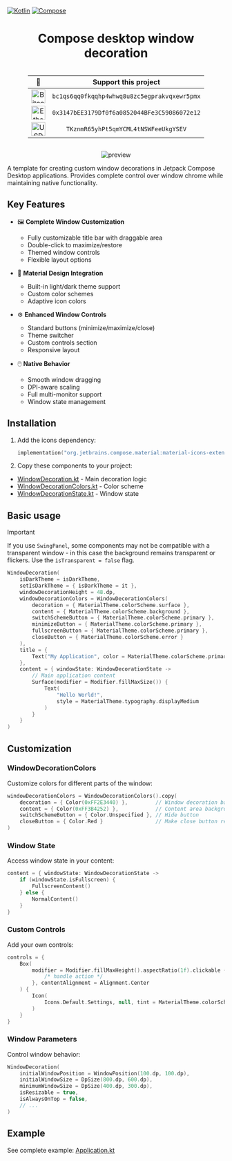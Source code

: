 [![Kotlin](https://img.shields.io/badge/kotlin-2.2.0-blue.svg?logo=kotlin)](http://kotlinlang.org)
[![Compose](https://img.shields.io/badge/compose%20desktop-1.8.2-blue)](https://www.jetbrains.com/lp/compose-mpp/)

<h1 align="center">Compose desktop window decoration</h1>

<div align="center" style="display: grid; justify-content: center;">

|                                                                  🌟                                                                   |                  Support this project                   |               
|:-------------------------------------------------------------------------------------------------------------------------------------:|:-------------------------------------------------------:|
|  <img src="https://raw.githubusercontent.com/ErikThiart/cryptocurrency-icons/master/32/bitcoin.png" alt="Bitcoin (BTC)" width="32"/>  | <code>bc1qs6qq0fkqqhp4whwq8u8zc5egprakvqxewr5pmx</code> | 
| <img src="https://raw.githubusercontent.com/ErikThiart/cryptocurrency-icons/master/32/ethereum.png" alt="Ethereum (ETH)" width="32"/> | <code>0x3147bEE3179Df0f6a0852044BFe3C59086072e12</code> |
|  <img src="https://raw.githubusercontent.com/ErikThiart/cryptocurrency-icons/master/32/tether.png" alt="USDT (TRC-20)" width="32"/>   |     <code>TKznmR65yhPt5qmYCML4tNSWFeeUkgYSEV</code>     |

</div>

<p align="center"><img align="center" src="media/preview.png" alt="preview"></p>

A template for creating custom window decorations in Jetpack Compose Desktop applications. Provides complete control
over window chrome while maintaining native functionality.

## Key Features

- 🖼️ **Complete Window Customization**
    - Fully customizable title bar with draggable area
    - Double-click to maximize/restore
    - Themed window controls
    - Flexible layout options

- 🎨 **Material Design Integration**
    - Built-in light/dark theme support
    - Custom color schemes
    - Adaptive icon colors

- ⚙️ **Enhanced Window Controls**
    - Standard buttons (minimize/maximize/close)
    - Theme switcher
    - Custom controls section
    - Responsive layout

- 🖱️ **Native Behavior**
    - Smooth window dragging
    - DPI-aware scaling
    - Full multi-monitor support
    - Window state management

## Installation

1. Add the icons dependency:
    ```kotlin
    implementation("org.jetbrains.compose.material:material-icons-extended:1.7.3")
    ```

2. Copy these components to your project:

- [WindowDecoration.kt](composeApp/src/jvmMain/kotlin/io/github/numq/composedesktopwindowdecoration/decoration/WindowDecoration.kt) -
  Main decoration logic
- [WindowDecorationColors.kt](composeApp/src/jvmMain/kotlin/io/github/numq/composedesktopwindowdecoration/decoration/WindowDecorationColors.kt) -
  Color scheme
- [WindowDecorationState.kt](composeApp/src/jvmMain/kotlin/io/github/numq/composedesktopwindowdecoration/decoration/WindowDecorationState.kt) -
  Window state

## Basic usage

> [!IMPORTANT]
> If you use `SwingPanel`, some components may not be compatible with a transparent window - in this case the background
> remains transparent or flickers. Use the `isTransparent = false` flag.

```kotlin
WindowDecoration(
    isDarkTheme = isDarkTheme,
    setIsDarkTheme = { isDarkTheme = it },
    windowDecorationHeight = 48.dp,
    windowDecorationColors = WindowDecorationColors(
        decoration = { MaterialTheme.colorScheme.surface },
        content = { MaterialTheme.colorScheme.background },
        switchSchemeButton = { MaterialTheme.colorScheme.primary },
        minimizeButton = { MaterialTheme.colorScheme.primary },
        fullscreenButton = { MaterialTheme.colorScheme.primary },
        closeButton = { MaterialTheme.colorScheme.error }
    ),
    title = {
        Text("My Application", color = MaterialTheme.colorScheme.primary)
    },
    content = { windowState: WindowDecorationState ->
        // Main application content
        Surface(modifier = Modifier.fillMaxSize()) {
            Text(
                "Hello World!",
                style = MaterialTheme.typography.displayMedium
            )
        }
    }
)
```

## Customization

### WindowDecorationColors

Customize colors for different parts of the window:

```kotlin
windowDecorationColors = WindowDecorationColors().copy(
    decoration = { Color(0xFF2E3440) },         // Window decoration background
    content = { Color(0xFF3B4252) },            // Content area background
    switchSchemeButton = { Color.Unspecified }, // Hide button
    closeButton = { Color.Red }                 // Make close button red
)
```

### Window State

Access window state in your content:

```kotlin
content = { windowState: WindowDecorationState ->
    if (windowState.isFullscreen) {
        FullscreenContent()
    } else {
        NormalContent()
    }
}
```

### Custom Controls

Add your own controls:

```kotlin
controls = {
    Box(
        modifier = Modifier.fillMaxHeight().aspectRatio(1f).clickable {
            /* handle action */
        }, contentAlignment = Alignment.Center
    ) {
        Icon(
            Icons.Default.Settings, null, tint = MaterialTheme.colorScheme.primary
        )
    }
}
```

### Window Parameters

Control window behavior:

```kotlin
WindowDecoration(
    initialWindowPosition = WindowPosition(100.dp, 100.dp),
    initialWindowSize = DpSize(800.dp, 600.dp),
    minimumWindowSize = DpSize(400.dp, 300.dp),
    isResizable = true,
    isAlwaysOnTop = false,
    // ...
)
```

## Example

See complete example:
[Application.kt](composeApp/src/jvmMain/kotlin/io/github/numq/composedesktopwindowdecoration/application/Application.kt)
